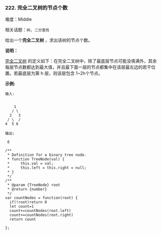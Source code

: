 ### 222. 完全二叉树的节点个数

难度：Middle

相关话题：`树`、`二分查找`

给出一个**完全二叉树** ，求出该树的节点个数。



**说明：** 



[完全二叉树](https://baike.baidu.com/item/%E5%AE%8C%E5%85%A8%E4%BA%8C%E5%8F%89%E6%A0%91/7773232?fr=aladdin)
的定义如下：在完全二叉树中，除了最底层节点可能没填满外，其余每层节点数都达到最大值，并且最下面一层的节点都集中在该层最左边的若干位置。若最底层为第 h 层，则该层包含 1~2h个节点。



**示例:** 





```
输入:

 
    1
   / \
  2   3
 / \  /
4  5 6

输出:

 6
```



```
/**
 * Definition for a binary tree node.
 * function TreeNode(val) {
 *     this.val = val;
 *     this.left = this.right = null;
 * }
 */
/**
 * @param {TreeNode} root
 * @return {number}
 */
var countNodes = function(root) {
  if(!root)return 0
  let count=1
  count+=countNodes(root.left)
  count+=countNodes(root.right)
  return count

};



```

